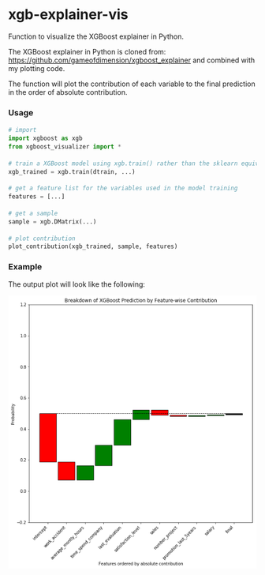 # xgb-explainer-vis
Function to visualize the XGBoost explainer in Python.

The XGBoost explainer in Python is cloned from: https://github.com/gameofdimension/xgboost_explainer and combined with my plotting code.

The function will plot the contribution of each variable to the final prediction in the order of absolute contribution.

### Usage

```python
# import
import xgboost as xgb
from xgboost_visualizer import *

# train a XGBoost model using xgb.train() rather than the sklearn equivalent interface.
xgb_trained = xgb.train(dtrain, ...)

# get a feature list for the variables used in the model training
features = [...]

# get a sample
sample = xgb.DMatrix(...)

# plot contribution
plot_contribution(xgb_trained, sample, features)
```

### Example

The output plot will look like the following:

<img src="images/demo.png" />

